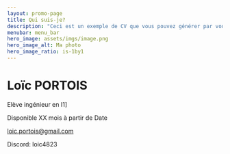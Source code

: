 ```yaml
---
layout: promo-page
title: Qui suis-je?
description: "Ceci est un exemple de CV que vous pouvez générer par vous-même"
menubar: menu_bar
hero_image: assets/imgs/image.png
hero_image_alt: Ma photo
hero_image_ratio: is-1by1
---
```


# Loïc PORTOIS
Elève ingénieur en I1]


Disponible XX mois à partir de Date

[loic.portois@gmail.com](mailto:loic.portois@gmail.com)

Discord: loic4823
